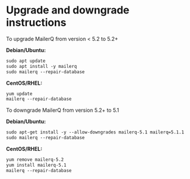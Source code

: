 # Upgrade and downgrade instructions

To upgrade MailerQ from version < 5.2 to 5.2+

**Debian/Ubuntu:**

```txt
sudo apt update
sudo apt install -y mailerq
sudo mailerq --repair-database
```

**CentOS/RHEL:**

```txt
yum update
mailerq --repair-database
```

To downgrade MailerQ from version 5.2+ to 5.1

**Debian/Ubuntu:**

```txt
sudo apt-get install -y --allow-downgrades mailerq-5.1 mailerq=5.1.1
sudo mailerq --repair-database
```

**CentOS/RHEL:**

```txt
yum remove mailerq-5.2
yum install mailerq-5.1
mailerq --repair-database
```
